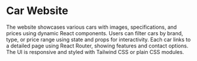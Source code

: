 # Car Website
The website showcases various cars with images, specifications, and prices using dynamic React components.
Users can filter cars by brand, type, or price range using state and props for interactivity.
Each car links to a detailed page using React Router, showing features and contact options.
The UI is responsive and styled with Tailwind CSS or plain CSS modules.
